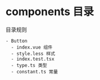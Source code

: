 # components 目录
目录规则

```
- Button
  - index.vue 组件
  - style.less 样式
  - index.test.tsx
  - type.ts 类型
  - constant.ts 常量

```
